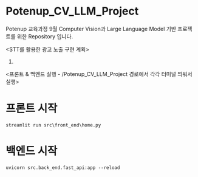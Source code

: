 # Potenup_CV_LLM_Project
Potenup 교육과정 9월 Computer Vision과 Large Language Model 기반 프로젝트를 위한 Repository 입니다.

<STT를 활용한 광고 노출 구현 계획>

1. 

<프론트 & 백엔드 실행 - /Potenup_CV_LLM_Project 경로에서 각각 터미널 띄워서 실행>

# 프론트 시작 
```streamlit run src\front_end\home.py```

# 백엔드 시작 
```uvicorn src.back_end.fast_api:app --reload```

